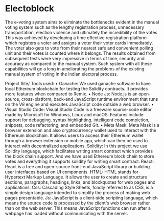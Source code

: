 # Electoblock
The e-voting system aims to eliminate the
bottlenecks evident in the manual voting system such as the lengthy registration process,
unnecessary transportation, election violence and ultimately the incredibility of the votes.
This was achieved by developing a time effective registration platform which registers a
voter and assigns a voter their voter cards immediately. The voter also gets to vote from
their nearest safe and convenient polling unit and their votes is counted where it belongs.
The results obtained from subsequent tests were very impressive in terms of time, security
and accuracy as compared to the manual system. Such system with all these capabilities will
go a long in ameliorating the problems of the existing manual system of voting in the Indian
electoral process. 

Project Site/ Tools used:
• Ganache: We used ganache software to have local Ethereum blockchain for testing the
Solidity contracts. It provides more features when compared to Remix.
• Node Js: Node.js is an open-source, cross-platform, back-end JavaScript runtime
environment that runs on the V8 engine and executes JavaScript code outside a web
browser. 
• Visual Studio Code: Visual Studio Code is a freeware source-code editor made by
Microsoft for Windows, Linux and macOS. Features include support for debugging, syntax
highlighting, intelligent code completion, snippets, code refactoring, and embedded Git.
• Meta Mask: Meta Mask is a browser extension and also cryptocurrency wallet used to
interact with the Ethereum blockchain. It allows users to access their Ethereum wallet
through a browser extension or mobile app, which can then be used to interact with
decentralized applications. 
Solidity: In this project we use Solidity language, which facilitates writing smart contract
which provides the block chain support. And we have used Ethereum block chain to store
votes and everything it supports solidity for writing smart contract.
React: React is a free and open-source front-end JavaScript library or building user
interfaces based on UI components.
HTML: HTML stands for Hypertext Markup Language. It allows the user to create and
structure sections, paragraphs, headings, links, and blockquotes for web pages and
applications.
Css: Cascading Style Sheets, fondly referred to as CSS, is a simple design language
intended to simplify the process of making web pages presentable.
 Js: JavaScript is a client-side scripting language, which means the source code is processed
by the client's web browser rather than on the web server. This means JavaScript functions
can run after a webpage has loaded without communicating with the server. 
